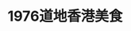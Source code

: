 ---
title: "1976道地香港美食"
description: "1976道地香港美食"
layout: shop
keywords:
  - 美食競賽
  - 台灣美食
  - 美食精選
datePublished: "2025-06-30"
dateModified: "2025-07-05"
city: "台北市"
district: "大安區"
address: "台北市大安區敦化南路一段233巷11號"
phone: "0227771976"
geo: "25.04045467852405, 121.54994560924271"
google_map: "https://maps.app.goo.gl/miga63o4jKNpqd9s6"
footinder: "https://footinder.com.tw/%E5%8F%B0%E5%8C%97%E5%B8%82%E5%A4%A7%E5%AE%89%E5%8D%80/36457/"
official: "https://www.facebook.com/profile.php?id=100054368118602"
award:
  - name: "500盤"
    year: "2024"
    entries:
      - dishes:
          - "排骨撈麵"

---